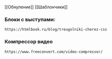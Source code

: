 [[Обнуление]]
[[Шаблончики]]

### Блоки с выступами:
	https://htmlbook.ru/blog/treugolniki-cherez-css
### Компрессор видео
	https://www.freeconvert.com/video-compressor/
